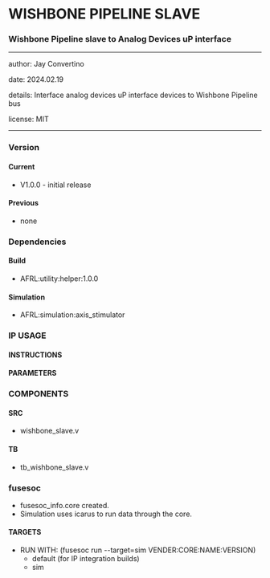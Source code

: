 # WISHBONE PIPELINE SLAVE
### Wishbone Pipeline slave to Analog Devices uP interface
---

   author: Jay Convertino   
   
   date: 2024.02.19
   
   details: Interface analog devices uP interface devices to Wishbone Pipeline bus
   
   license: MIT   
   
---

### Version
#### Current
  - V1.0.0 - initial release

#### Previous
  - none

### Dependencies
#### Build
  - AFRL:utility:helper:1.0.0
  
#### Simulation
  - AFRL:simulation:axis_stimulator

### IP USAGE
#### INSTRUCTIONS


#### PARAMETERS

### COMPONENTS
#### SRC

* wishbone_slave.v

  
#### TB

* tb_wishbone_slave.v
  
### fusesoc

* fusesoc_info.core created.
* Simulation uses icarus to run data through the core.

#### TARGETS

* RUN WITH: (fusesoc run --target=sim VENDER:CORE:NAME:VERSION)
  - default (for IP integration builds)
  - sim
